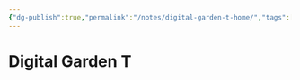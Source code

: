 ```yaml
---
{"dg-publish":true,"permalink":"/notes/digital-garden-t-home/","tags":["gardenEntry"]}
---
```


# Digital Garden T
